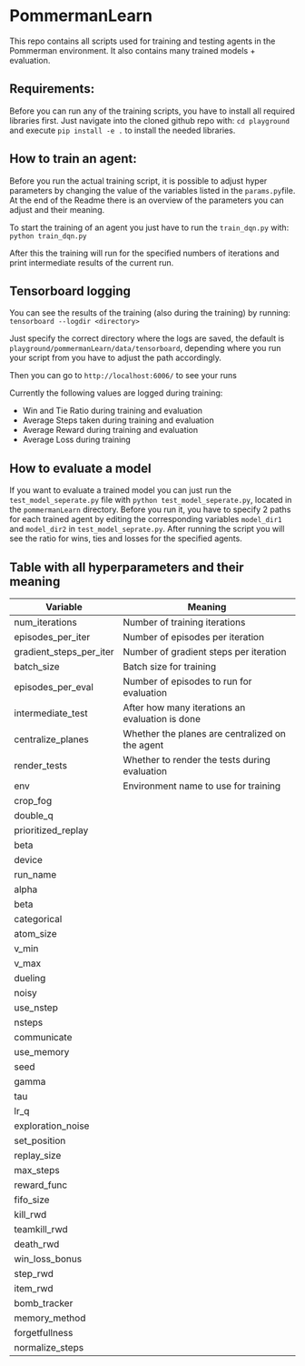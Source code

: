 # PommermanLearn

This repo contains all scripts used for training and testing agents in the Pommerman environment. It also contains many trained models + evaluation.

## Requirements:

Before you can run any of the training scripts, you have to install all required libraries first. Just navigate into the cloned github repo with:
 `cd playground` and execute `pip install -e .` to install the needed libraries.

## How to train an agent:

Before you run the actual training script, it is possible to adjust hyper parameters by changing the value of the variables listed in the `params.py`file. At the end of the Readme there is an overview of the parameters you can adjust and their meaning.

To start the training of an agent you just have to run the `train_dqn.py` with:
`python train_dqn.py`

After this the training will run for the specified numbers of iterations and print intermediate results of the current run.

## Tensorboard logging

You can see the results of the training (also during the training) by running:
`tensorboard --logdir <directory>`

Just specify the correct directory where the logs are saved, the default is `playground/pommermanLearn/data/tensorboard`, depending where you run your script from you have to adjust the path accordingly.

Then you can go to `http://localhost:6006/` to see your runs

Currently the following values are logged during training: 

- Win and Tie Ratio during training and evaluation
- Average Steps taken during training and evaluation
- Average Reward during training and evaluation
- Average Loss during training

## How to evaluate a model

If you want to evaluate a trained model you can just run the `test_model_seperate.py` file with `python test_model_seperate.py`, located in the `pommermanLearn` directory. Before you run it, you have to specify 2 paths for each trained agent by editing the corresponding variables `model_dir1` and `model_dir2` in `test_model_seprate.py`. After running the script you will see the ratio for wins, ties and losses for the specified agents.



## Table with all hyperparameters and their meaning

| Variable                | Meaning                                         |
| ----------------------- | ----------------------------------------------- |
| num_iterations          | Number of training iterations                   |
| episodes_per_iter       | Number of episodes per iteration                |
| gradient_steps_per_iter | Number of gradient steps per iteration          |
| batch_size              | Batch size for training                         |
| episodes_per_eval       | Number of episodes to run for evaluation        |
| intermediate_test       | After how many iterations an evaluation is done |
| centralize_planes       | Whether the planes are centralized on the agent |
| render_tests            | Whether to render the tests during evaluation   |
| env                     | Environment name to use for training            |
| crop_fog                |                                                 |
| double_q                |                                                 |
| prioritized_replay      |                                                 |
| beta                    |                                                 |
| device                  |                                                 |
| run_name                |                                                 |
| alpha                   |                                                 |
| beta                    |                                                 |
| categorical             |                                                 |
| atom_size               |                                                 |
| v_min                   |                                                 |
| v_max                   |                                                 |
| dueling                 |                                                 |
| noisy                   |                                                 |
| use_nstep               |                                                 |
| nsteps                  |                                                 |
| communicate             |                                                 |
| use_memory              |                                                 |
| seed                    |                                                 |
| gamma                   |                                                 |
| tau                     |                                                 |
| lr_q                    |                                                 |
| exploration_noise       |                                                 |
| set_position            |                                                 |
| replay_size             |                                                 |
| max_steps               |                                                 |
| reward_func             |                                                 |
| fifo_size               |                                                 |
| kill_rwd                |                                                 |
| teamkill_rwd            |                                                 |
| death_rwd               |                                                 |
| win_loss_bonus          |                                                 |
| step_rwd                |                                                 |
| item_rwd                |                                                 |
| bomb_tracker            |                                                 |
| memory_method           |                                                 |
| forgetfullness          |                                                 |
| normalize_steps         |                                                 |


